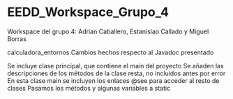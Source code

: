 # EEDD_Workspace_Grupo_4
Workspace del grupo 4: Adrian Caballero, Estanislao Callado y Miguel Borras

calculadora_entornos Cambios hechos respecto al Javadoc presentado

Se incluye clase principal, que contiene el main del proyecto
Se añaden las descripciones de los métodos de la clase resta, no incluidos antes por error
En esta clase main se incluyen los enlaces @see para acceder al resto de clases
Pasamos los métodos y algunas variables a static
